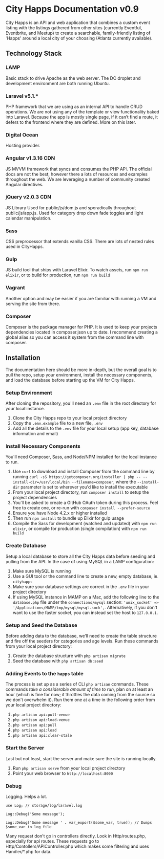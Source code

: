 # City Happs Documentation v0.9

City Happs is an API and web application that combines a custom event listing with the listings gathered from other sites (currently Eventful, Eventbrite, and Meetup) to create a searchable, family-friendly listing of 'Happs' around a local city of your choosing (Atlanta currently available).

## Technology Stack

### LAMP

Basic stack to drive Apache as the web server. The DO droplet and development environment are both running Ubuntu.

### Laravel v5.1.*

PHP framework that we are using as an internal API to handle CRUD operations. We are not using any of the template or view functionality baked into Laravel. Because the app is mostly single page, if it can’t find a route, it defers to the front­end where they are defined. More on this later.

### Digital Ocean

Hosting provider.

### Angular ­v1.3.16 CDN

JS MVVM framework that syncs and consumes the PHP API. The official docs are not the best, however there a lots of resources and examples throughout the web. We are leveraging a number of community created Angular directives.

### jQuery ­v2.0.3 CDN

JS Library­ Used for public/js/dom.js and sporadically throughout public/js/app.js. Used for category drop down fade toggles and light calendar manipulation.

### Sass

CSS preprocessor that extends vanilla CSS. There are lots of nested rules used in CityHapps.

### Gulp

JS build tool that ships with Laravel Elixir.  To watch assets, run `npm run elixir`, or to build for production, run `npm run build`

### Vagrant

Another option and may be easier if you are familiar with running a VM and serving the site from there.

### Composer

Composer is the package manager for PHP. It is used to keep your projects dependencies located in composer.json up to date. I recommend creating a global alias so you can access it system from the command line with composer.

## Installation

The documentation here should be more in-depth, but the overall goal is to pull the repo, setup your environment, install the necessary components, and load the database before starting up the VM for City Happs.

### Setup Environment

After cloning the repository, you'll need an `.env` file in the root directory for your local instance.

1. Clone the City Happs repo to your local project directory
2. Copy the `.env.example` file to a new file, `.env`
3. Add all the details to the `.env` file for your local setup (app key, database information and email)

### Install Necessary Components

You'll need Composer, Sass, and Node/NPM installed for the local instance to run.

1. Use `curl` to download and install Composer from the command line by running `curl -sS https://getcomposer.org/installer | php -- --install-dir=/usr/local/bin --filename=composer`, where the `--install-dir` parameter is set to wherever you'd like to install the executable
2. From your local project directory, run `composer install` to setup the project dependencies
3. You'll be asked to create a GitHub OAuth token during this process.  Feel free to create one, or re-run with `composer install --prefer-source`
4. Ensure you have Node 4.2.x or higher installed
5. Then run `npm install` to bundle up Elixir for gulp usage
6. Compile the Sass for development (watched and updated) with `npm run elixir`, or compile for production (single compilation) with `npm run build`

### Create Database

Setup a local database to store all the City Happs data before seeding and pulling from the API. In the case of using MySQL in a LAMP configuration:

1. Make sure MySQL is running
2. Use a GUI tool or the command line to create a new, empty database, ie. `cityhapps`
3. Make sure your database settings are correct in the `.env` file in your project directory
4. If using MySQL instance in MAMP on a Mac, add the following line to the `database.php` file under the `connections/mysql` section: `'unix_socket' => '/Applications/MAMP/tmp/mysql/mysql.sock',`.  Alternatively, if you don't want to use the faster socket, you can instead set the host to `127.0.0.1`.

### Setup and Seed the Database

Before adding data to the database, we'll need to create the table structure and fire off the seeders for categories and age levels. Run these commands from your local project directory:

1. Create the database structure with `php artisan migrate`
2. Seed the database with `php artisan db:seed`

### Adding Events to the `happs` table

The process is set up as a series of CLI `php artisan` commands. These commands *take a considerable amount of time to run*, plan on at least an hour (which is fine for now; it throttles the data coming from the source so we don't overwhelm it). Run them one at a time in the following order from your local project directory:

1. `php artisan api:pull-venue`
2. `php artisan api:load-venue`
3. `php artisan api:pull`
4. `php artisan api:load`
5. `php artisan api:clear-stale`

### Start the Server

Last but not least, start the server and make sure the site is running locally.

1. Run `php artisan serve` from your local project directory
2. Point your web browser to `http://localhost:8000`

### Debug

Logging. Helps a lot.


```
use Log; // storage/log/laravel.log

Log::Debug('Some message');

Log::Debug('Some message ' . var_export($some_var, true)); // Dumps $some_var in log file
```

Many request don't go in controllers directly. Look in Http/routes.php, especially for api routes. These requests go to Http/Contollers/APIController.php which makes some filtering and uses Handler/*.php for data.
